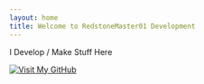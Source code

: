 ```yaml
---
layout: home
title: Welcome to RedstoneMaster01 Development
---
```


I Develop / Make Stuff Here







[![Visit My GitHub](https://img.shields.io/badge/GitHub-RedstoneMaster011-black?style=for-the-badge&logo=github)](https://github.com/RedstoneMaster011)
